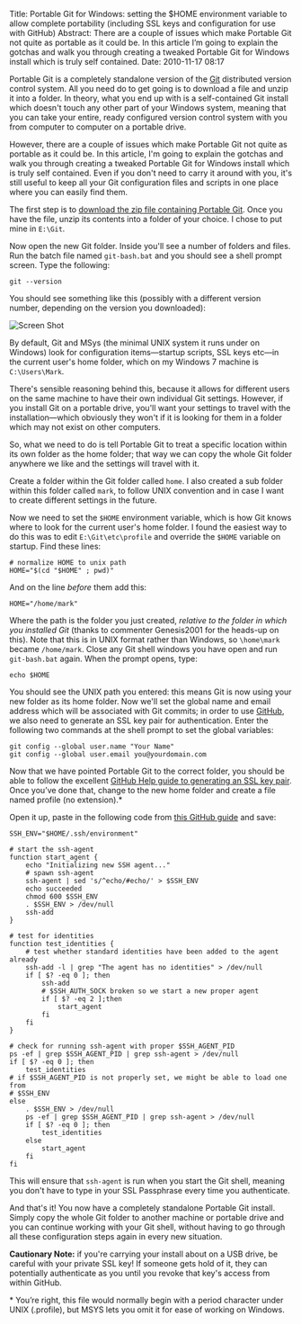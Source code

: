 Title: Portable Git for Windows: setting the $HOME environment variable to allow complete portability (including SSL keys and configuration for use with GitHub)
Abstract: There are a couple of issues which make Portable Git not quite as portable as it could be. In this article I’m going to explain the gotchas and walk you through creating a tweaked Portable Git for Windows install which is truly self contained.
Date: 2010-11-17 08:17

Portable Git is a completely standalone version of the <a href="http://git-scm.com/">Git</a> distributed version control system. All you need do to get going is to download a file and unzip it into a folder. In theory, what you end up with is a self-contained Git install which doesn't touch any other part of your Windows system, meaning that you can take your entire, ready configured version control system with you from computer to computer on a portable drive.

However, there are a couple of issues which make Portable Git not quite as portable as it could be. In this article, I'm going to explain the gotchas and walk you through creating a tweaked Portable Git for Windows install which is truly self contained. Even if you don't need to carry it around with you, it's still useful to keep all your Git configuration files and scripts in one place where you can easily find them.

The first step is to <a href="http://code.google.com/p/msysgit/downloads/list">download the zip file containing Portable Git</a>. Once you have the file, unzip its contents into a folder of your choice. I chose to put mine in `E:\Git`. 

Now open the new Git folder. Inside you'll see a number of folders and files. Run the batch file named `git-bash.bat` and you should see a shell prompt screen. Type the following:

`git --version`

You should see something like this (possibly with a different version number, depending on the version you downloaded):

![Screen Shot](/img/post/git-version.gif "Screen Shot")

By default, Git and MSys (the minimal UNIX system it runs under on Windows) look for configuration items—startup scripts, SSL keys etc—in the current user's home folder, which on my Windows 7 machine is `C:\Users\Mark`. 

There's sensible reasoning behind this, because it allows for different users on the same machine to have their own individual Git settings. However, if you install Git on a portable drive, you'll want your settings to travel with the installation—which obviously they won't if it is looking for them in a folder which may not exist on other computers. 

So, what we need to do is tell Portable Git to treat a specific location within its own folder as the home folder; that way we can copy the whole Git folder anywhere we like and the settings will travel with it.

Create a folder within the Git folder called `home`. I also created a sub folder within this folder called `mark`, to follow UNIX convention and in case I want to create different settings in the future.

Now we need to set the `$HOME` environment variable, which is how Git knows where to look for the current user's home folder. I found the easiest way to do this was to edit `E:\Git\etc\profile` and override the `$HOME` variable on startup. Find these lines:

`# normalize HOME to unix path`<br />
`HOME="$(cd "$HOME" ; pwd)"`

And on the line _before_ them add this:

`HOME="/home/mark"`

Where the path is the folder you just created, _relative to the folder in which you installed Git_ (thanks to commenter Genesis2001 for the heads-up on this). Note that this is in UNIX format rather than Windows, so `\home\mark` became `/home/mark`. Close any Git shell windows you have open and run `git-bash.bat` again. When the prompt opens, type:

`echo $HOME`

You should see the UNIX path you entered: this means Git is now using your new folder as its home folder. Now we'll set the global name and email address which will be associated with Git commits; in order to use [GitHub](https://github.com/), we also need to generate an SSL key pair for authentication. Enter the following two commands at the shell prompt to set the global variables:

`git config --global user.name "Your Name"`<br />
`git config --global user.email you@yourdomain.com`

Now that we have pointed Portable Git to the correct folder, you should be able to follow the excellent [GitHub Help guide to generating an SSL key pair](http://help.github.com/msysgit-key-setup/). Once you’ve done that, change to the new home folder and create a file named profile (no extension).* 

Open it up, paste in the following code from [this GitHub guide](http://help.github.com/working-with-key-passphrases/) and save:

    SSH_ENV="$HOME/.ssh/environment"

    # start the ssh-agent
    function start_agent {
        echo "Initializing new SSH agent..."
        # spawn ssh-agent
        ssh-agent | sed 's/^echo/#echo/' > $SSH_ENV
        echo succeeded
        chmod 600 $SSH_ENV
        . $SSH_ENV > /dev/null
        ssh-add
    }

    # test for identities
    function test_identities {
        # test whether standard identities have been added to the agent already
        ssh-add -l | grep "The agent has no identities" > /dev/null
        if [ $? -eq 0 ]; then
            ssh-add
            # $SSH_AUTH_SOCK broken so we start a new proper agent
            if [ $? -eq 2 ];then
                start_agent
            fi
        fi
    }

    # check for running ssh-agent with proper $SSH_AGENT_PID
    ps -ef | grep $SSH_AGENT_PID | grep ssh-agent > /dev/null
    if [ $? -eq 0 ]; then
        test_identities
    # if $SSH_AGENT_PID is not properly set, we might be able to load one from
    # $SSH_ENV
    else
        . $SSH_ENV > /dev/null
        ps -ef | grep $SSH_AGENT_PID | grep ssh-agent > /dev/null
        if [ $? -eq 0 ]; then
            test_identities
        else
            start_agent
        fi
    fi

This will ensure that `ssh-agent` is run when you start the Git shell, meaning you don't have to type in your SSL Passphrase every time you authenticate.

And that's it! You now have a completely standalone Portable Git install. Simply copy the whole Git folder to another machine or portable drive and you can continue working with your Git shell, without having to go through all these configuration steps again in every new situation. 

**Cautionary Note:** if you're carrying your install about on a USB drive, be careful with your private SSL key! If someone gets hold of it, they can potentially authenticate as you until you revoke that key's access from within GitHub.

<p class="footnote">* You’re right, this file would normally begin with a period character under UNIX (.profile), but MSYS lets you omit it for ease of working on Windows.</p>

